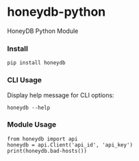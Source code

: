 # honeydb-python

HoneyDB Python Module

### Install

`pip install honeydb`

### CLI Usage

Display help message for CLI options:

`honeydb --help`

### Module Usage

```
from honeydb import api
honeydb = api.Client('api_id', 'api_key')
print(honeydb.bad-hosts())
```
